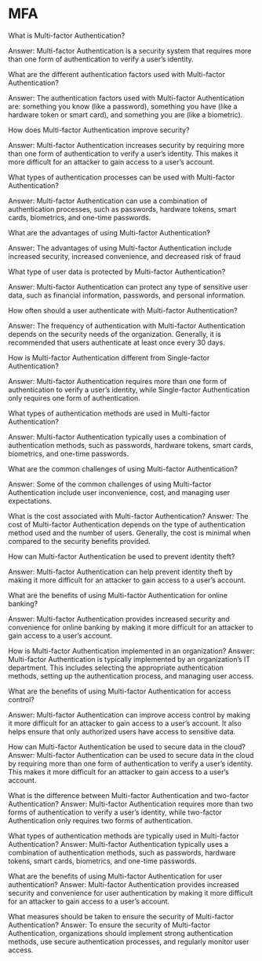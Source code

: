 # MFA

What is Multi-factor Authentication?&#x20;

Answer: Multi-factor Authentication is a security system that requires more than one form of authentication to verify a user’s identity.

What are the different authentication factors used with Multi-factor Authentication?&#x20;

Answer: The authentication factors used with Multi-factor Authentication are: something you know (like a password), something you have (like a hardware token or smart card), and something you are (like a biometric).

How does Multi-factor Authentication improve security?&#x20;

Answer: Multi-factor Authentication increases security by requiring more than one form of authentication to verify a user’s identity. This makes it more difficult for an attacker to gain access to a user’s account.

What types of authentication processes can be used with Multi-factor Authentication?&#x20;

Answer: Multi-factor Authentication can use a combination of authentication processes, such as passwords, hardware tokens, smart cards, biometrics, and one-time passwords.

What are the advantages of using Multi-factor Authentication?&#x20;

Answer: The advantages of using Multi-factor Authentication include increased security, increased convenience, and decreased risk of fraud

What type of user data is protected by Multi-factor Authentication?&#x20;

Answer: Multi-factor Authentication can protect any type of sensitive user data, such as financial information, passwords, and personal information.

How often should a user authenticate with Multi-factor Authentication?&#x20;

Answer: The frequency of authentication with Multi-factor Authentication depends on the security needs of the organization. Generally, it is recommended that users authenticate at least once every 30 days.

How is Multi-factor Authentication different from Single-factor Authentication?&#x20;

Answer: Multi-factor Authentication requires more than one form of authentication to verify a user’s identity, while Single-factor Authentication only requires one form of authentication.

What types of authentication methods are used in Multi-factor Authentication?&#x20;

Answer: Multi-factor Authentication typically uses a combination of authentication methods, such as passwords, hardware tokens, smart cards, biometrics, and one-time passwords.

What are the common challenges of using Multi-factor Authentication?&#x20;

Answer: Some of the common challenges of using Multi-factor Authentication include user inconvenience, cost, and managing user expectations.

What is the cost associated with Multi-factor Authentication? Answer: The cost of Multi-factor Authentication depends on the type of authentication method used and the number of users. Generally, the cost is minimal when compared to the security benefits provided.

How can Multi-factor Authentication be used to prevent identity theft?&#x20;

Answer: Multi-factor Authentication can help prevent identity theft by making it more difficult for an attacker to gain access to a user’s account.

What are the benefits of using Multi-factor Authentication for online banking?&#x20;

Answer: Multi-factor Authentication provides increased security and convenience for online banking by making it more difficult for an attacker to gain access to a user’s account.

How is Multi-factor Authentication implemented in an organization? Answer: Multi-factor Authentication is typically implemented by an organization’s IT department. This includes selecting the appropriate authentication methods, setting up the authentication process, and managing user access.

What are the benefits of using Multi-factor Authentication for access control?&#x20;

Answer: Multi-factor Authentication can improve access control by making it more difficult for an attacker to gain access to a user’s account. It also helps ensure that only authorized users have access to sensitive data.

How can Multi-factor Authentication be used to secure data in the cloud? Answer: Multi-factor Authentication can be used to secure data in the cloud by requiring more than one form of authentication to verify a user’s identity. This makes it more difficult for an attacker to gain access to a user’s account.

What is the difference between Multi-factor Authentication and two-factor Authentication? Answer: Multi-factor Authentication requires more than two forms of authentication to verify a user’s identity, while two-factor Authentication only requires two forms of authentication.

What types of authentication methods are typically used in Multi-factor Authentication? Answer: Multi-factor Authentication typically uses a combination of authentication methods, such as passwords, hardware tokens, smart cards, biometrics, and one-time passwords.

What are the benefits of using Multi-factor Authentication for user authentication? Answer: Multi-factor Authentication provides increased security and convenience for user authentication by making it more difficult for an attacker to gain access to a user’s account.

What measures should be taken to ensure the security of Multi-factor Authentication? Answer: To ensure the security of Multi-factor Authentication, organizations should implement strong authentication methods, use secure authentication processes, and regularly monitor user access.
